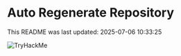 # Auto Regenerate Repository

This README was last updated: 2025-07-06 10:33:25

 ![TryHackMe](https://tryhackme.com/badge/533634)